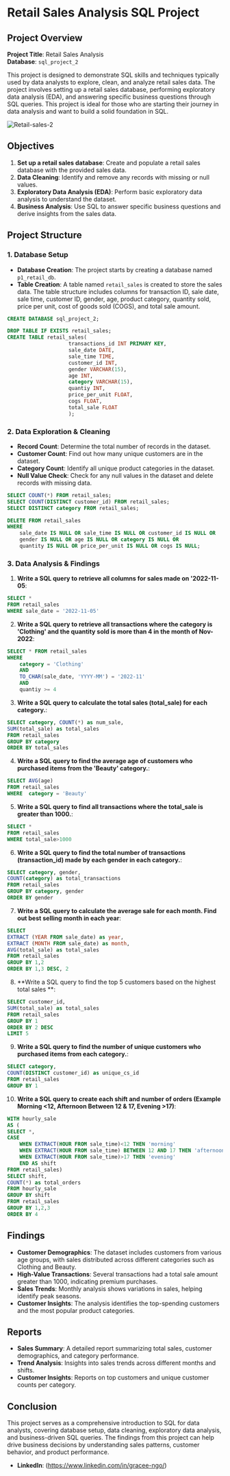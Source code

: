 # Retail Sales Analysis SQL Project

## Project Overview

**Project Title**: Retail Sales Analysis  
**Database**: `sql_project_2`

This project is designed to demonstrate SQL skills and techniques typically used by data analysts to explore, clean, and analyze retail sales data. The project involves setting up a retail sales database, performing exploratory data analysis (EDA), and answering specific business questions through SQL queries. This project is ideal for those who are starting their journey in data analysis and want to build a solid foundation in SQL.

![Retail-sales-2](https://github.com/gracengg/sql_retailsales_project/blob/main/Retail-sales-2.jpg)
## Objectives

1. **Set up a retail sales database**: Create and populate a retail sales database with the provided sales data.
2. **Data Cleaning**: Identify and remove any records with missing or null values.
3. **Exploratory Data Analysis (EDA)**: Perform basic exploratory data analysis to understand the dataset.
4. **Business Analysis**: Use SQL to answer specific business questions and derive insights from the sales data.

## Project Structure

### 1. Database Setup

- **Database Creation**: The project starts by creating a database named `p1_retail_db`.
- **Table Creation**: A table named `retail_sales` is created to store the sales data. The table structure includes columns for transaction ID, sale date, sale time, customer ID, gender, age, product category, quantity sold, price per unit, cost of goods sold (COGS), and total sale amount.

```sql
CREATE DATABASE sql_project_2;

DROP TABLE IF EXISTS retail_sales;
CREATE TABLE retail_sales(
					transactions_id	INT PRIMARY KEY,
					sale_date DATE,
					sale_time TIME,
					customer_id	INT,
					gender VARCHAR(15),
					age INT,
					category VARCHAR(15),
					quantiy INT,
					price_per_unit FLOAT,
					cogs FLOAT,	
					total_sale FLOAT
					);

```

### 2. Data Exploration & Cleaning

- **Record Count**: Determine the total number of records in the dataset.
- **Customer Count**: Find out how many unique customers are in the dataset.
- **Category Count**: Identify all unique product categories in the dataset.
- **Null Value Check**: Check for any null values in the dataset and delete records with missing data.

```sql
SELECT COUNT(*) FROM retail_sales;
SELECT COUNT(DISTINCT customer_id) FROM retail_sales;
SELECT DISTINCT category FROM retail_sales;

DELETE FROM retail_sales
WHERE 
    sale_date IS NULL OR sale_time IS NULL OR customer_id IS NULL OR 
    gender IS NULL OR age IS NULL OR category IS NULL OR 
    quantity IS NULL OR price_per_unit IS NULL OR cogs IS NULL;
```

### 3. Data Analysis & Findings

1. **Write a SQL query to retrieve all columns for sales made on '2022-11-05**:
```sql
SELECT *
FROM retail_sales
WHERE sale_date = '2022-11-05'
```

2. **Write a SQL query to retrieve all transactions where the category is 'Clothing' and the quantity sold is more than 4 in the month of Nov-2022**:
```sql
SELECT * FROM retail_sales
WHERE 
    category = 'Clothing'
    AND 
    TO_CHAR(sale_date, 'YYYY-MM') = '2022-11'
    AND
    quantiy >= 4
```

3. **Write a SQL query to calculate the total sales (total_sale) for each category.**:
```sql
SELECT category, COUNT(*) as num_sale,
SUM(total_sale) as total_sales
FROM retail_sales
GROUP BY category
ORDER BY total_sales
```

4. **Write a SQL query to find the average age of customers who purchased items from the 'Beauty' category.**:
```sql
SELECT AVG(age) 
FROM retail_sales
WHERE  category = 'Beauty'
```

5. **Write a SQL query to find all transactions where the total_sale is greater than 1000.**:
```sql
SELECT *
FROM retail_sales
WHERE total_sale>1000
```

6. **Write a SQL query to find the total number of transactions (transaction_id) made by each gender in each category.**:
```sql
SELECT category, gender,
COUNT(category) as total_transactions
FROM retail_sales
GROUP BY category, gender
ORDER BY gender
```

7. **Write a SQL query to calculate the average sale for each month. Find out best selling month in each year**:
```sql
SELECT 
EXTRACT (YEAR FROM sale_date) as year, 
EXTRACT (MONTH FROM sale_date) as month, 
AVG(total_sale) as total_sales
FROM retail_sales
GROUP BY 1,2
ORDER BY 1,3 DESC, 2
```

8. **Write a SQL query to find the top 5 customers based on the highest total sales **:
```sql
SELECT customer_id,
SUM(total_sale) as total_sales
FROM retail_sales
GROUP BY 1
ORDER BY 2 DESC
LIMIT 5
```

9. **Write a SQL query to find the number of unique customers who purchased items from each category.**:
```sql
SELECT category,
COUNT(DISTINCT customer_id) as unique_cs_id
FROM retail_sales
GROUP BY 1
```

10. **Write a SQL query to create each shift and number of orders (Example Morning <12, Afternoon Between 12 & 17, Evening >17)**:
```sql
WITH hourly_sale
AS (
SELECT *,
CASE 
	WHEN EXTRACT(HOUR FROM sale_time)<12 THEN 'morning' 
	WHEN EXTRACT(HOUR FROM sale_time) BETWEEN 12 AND 17 THEN 'afternoon' 
	WHEN EXTRACT(HOUR FROM sale_time)>17 THEN 'evening'
	END AS shift
FROM retail_sales)
SELECT shift,
COUNT(*) as total_orders
FROM hourly_sale
GROUP BY shift
FROM retail_sales
GROUP BY 1,2,3
ORDER BY 4
```

## Findings

- **Customer Demographics**: The dataset includes customers from various age groups, with sales distributed across different categories such as Clothing and Beauty.
- **High-Value Transactions**: Several transactions had a total sale amount greater than 1000, indicating premium purchases.
- **Sales Trends**: Monthly analysis shows variations in sales, helping identify peak seasons.
- **Customer Insights**: The analysis identifies the top-spending customers and the most popular product categories.

## Reports

- **Sales Summary**: A detailed report summarizing total sales, customer demographics, and category performance.
- **Trend Analysis**: Insights into sales trends across different months and shifts.
- **Customer Insights**: Reports on top customers and unique customer counts per category.

## Conclusion

This project serves as a comprehensive introduction to SQL for data analysts, covering database setup, data cleaning, exploratory data analysis, and business-driven SQL queries. The findings from this project can help drive business decisions by understanding sales patterns, customer behavior, and product performance.

- **LinkedIn**: (https://www.linkedin.com/in/gracee-ngo/)


